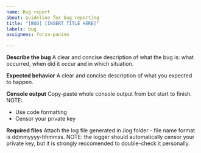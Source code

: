 ```yaml
---
name: Bug report
about: Guideline for bug reporting
title: "[BUG] [INSERT TITLE HERE]"
labels: bug
assignees: forza-panino

---
```


**Describe the bug**
A clear and concise description of what the bug is: what occurred, when did it occur and in which situation.

**Expected behavior**
A clear and concise description of what you expected to happen.

**Console output**
Copy-paste whole console output from bot start to finish.
NOTE:
* Use code formatting
* Censor your private key

**Required files**
Attach the log file generated in /log folder - file name format is ddmmyyyy-hhmmss.
NOTE: the logger should automatically censor your private key, but it is strongly reccomended to double-check it personally.
